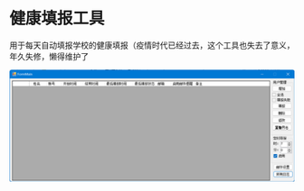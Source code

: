 # 健康填报工具

用于每天自动填报学校的健康填报（疫情时代已经过去，这个工具也失去了意义，年久失修，懒得维护了

![image-20230527181849074](./assets/image-20230527181849074.png)